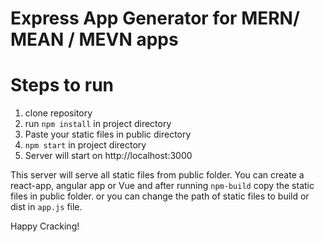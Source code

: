 # Express App Generator for MERN/ MEAN / MEVN apps


# Steps to run
1. clone repository
2. run `npm install` in project directory
3. Paste your static files in public directory
3. `npm start` in project directory
4. Server will start on http://localhost:3000

This server will serve all static files from public folder. You can create a react-app, angular app or Vue and after running `npm-build` copy the static files in public folder. or you can change the path of static files to build or dist in `app.js` file.

Happy Cracking!
